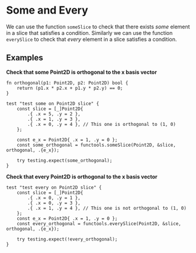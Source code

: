 # Some and Every

We can use the function `someSlice` to check that there exists _some_ element in a slice that satisfies a condition. Similarly we can use the function `everySlice` to check that _every_ element in a slice satisfies a condition.

## Examples

**Check that some Point2D is orthogonal to the x basis vector**

```zig
fn orthogonal(p1: Point2D, p2: Point2D) bool {
    return (p1.x * p2.x + p1.y * p2.y) == 0;
}

test "test some on Point2D slice" {
    const slice = [_]Point2D{
        .{ .x = 5, .y = 2 },
        .{ .x = 1, .y = 3 },
        .{ .x = 0, .y = 4 }, // This one is orthogonal to (1, 0)
    };

    const e_x = Point2D{ .x = 1, .y = 0 };
    const some_orthogonal = functools.someSlice(Point2D, &slice, orthogonal, .{e_x});

    try testing.expect(some_orthogonal);
}
```

**Check that every Point2D is orthogonal to the x basis vector**

```zig
test "test every on Point2D slice" {
    const slice = [_]Point2D{
        .{ .x = 0, .y = 1 },
        .{ .x = 0, .y = 3 },
        .{ .x = 1, .y = 4 }, // This one is not orthogonal to (1, 0)
    };
    const e_x = Point2D{ .x = 1, .y = 0 };
    const every_orthogonal = functools.everySlice(Point2D, &slice, orthogonal, .{e_x});

    try testing.expect(!every_orthogonal);
}
```
